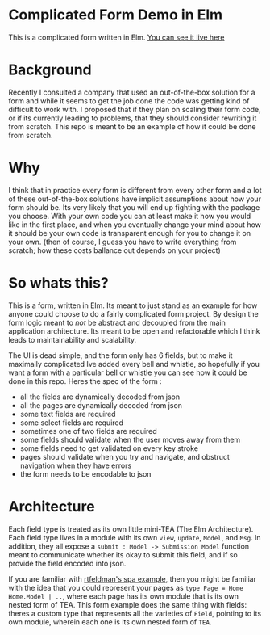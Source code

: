# Complicated Form Demo in Elm

This is a complicated form written in Elm. [You can see it live here](http://complicated-form-demo-in-elm.surge.sh/)

# Background

Recently I consulted a company that used an out-of-the-box solution for a form and while it seems to get the job done the code was getting kind of difficult to work with. I proposed that if they plan on scaling their form code, or if its currently leading to problems, that they should consider rewriting it from scratch. This repo is meant to be an example of how it could be done from scratch.

# Why

I think that in practice every form is different from every other form and a lot of these out-of-the-box solutions have implicit assumptions about how your form should be. Its very likely that you will end up fighting with the package you choose. With your own code you can at least make it how you would like in the first place, and when you eventually change your mind about how it should be your own code is transparent enough for you to change it on your own. (then of course, I guess you have to write everything from scratch; how these costs ballance out depends on your project)

# So whats this?

This is a form, written in Elm. Its meant to just stand as an example for how anyone could choose to do a fairly complicated form project. By design the form logic meant to _not_ be abstract and decoupled from the main application architecture. Its meant to be open and refactorable which I think leads to maintainability and scalability.

The UI is dead simple, and the form only has 6 fields, but to make it maximally complicated Ive added every bell and whistle, so hopefully if you want a form with a particular bell or whistle you can see how it could be done in this repo. Heres the spec of the form :

- all the fields are dynamically decoded from json
- all the pages are dynamically decoded from json
- some text fields are required
- some select fields are required
- sometimes one of two fields are required
- some fields should validate when the user moves away from them
- some fields need to get validated on every key stroke
- pages should validate when you try and navigate, and obstruct navigation when they have errors
- the form needs to be encodable to json

# Architecture

Each field type is treated as its own little mini-TEA (The Elm Architecture). Each field type lives in a module with its own `view`, `update`, `Model`, and `Msg`. In addition, they all expose a `submit : Model -> Submission Model` function meant to communicate whether its okay to submit this field, and if so provide the field encoded into json.

If you are familiar with [rtfeldman's spa example](https://github.com/rtfeldman/elm-spa-example/tree/master/src), then you might be familiar with the idea that you could represent your pages as `type Page = Home Home.Model | ..`, where each page has its own module that is its own nested form of TEA. This form example does the same thing with fields: theres a custom type that represents all the varieties of `Field`, pointing to its own module, wherein each one is its own nested form of `TEA`.